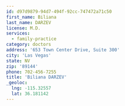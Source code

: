 ```yaml
---
id: d97d9879-94d7-494f-92cc-747472a71c50
first_name: Biliana
last_name: DARZEV
license: M.D.
services:
  - family-practice
category: doctors
address: '653 Town Center Drive, Suite 300'
city: 'Las Vegas'
state: NV
zip: '89144'
phone: 702-456-7255
title: 'Biliana DARZEV'
_geoloc:
  lng: -115.32557
  lat: 36.181142
---
```

